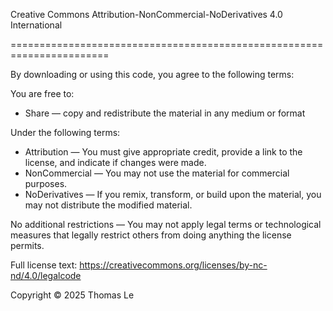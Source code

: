 Creative Commons Attribution-NonCommercial-NoDerivatives 4.0 International

=======================================================================

By downloading or using this code, you agree to the following terms:

You are free to:
- Share — copy and redistribute the material in any medium or format

Under the following terms:
- Attribution — You must give appropriate credit, provide a link to the license, and indicate if changes were made.
- NonCommercial — You may not use the material for commercial purposes.
- NoDerivatives — If you remix, transform, or build upon the material, you may not distribute the modified material.

No additional restrictions — You may not apply legal terms or technological measures that legally restrict others from doing anything the license permits.

Full license text: https://creativecommons.org/licenses/by-nc-nd/4.0/legalcode

Copyright © 2025 Thomas Le